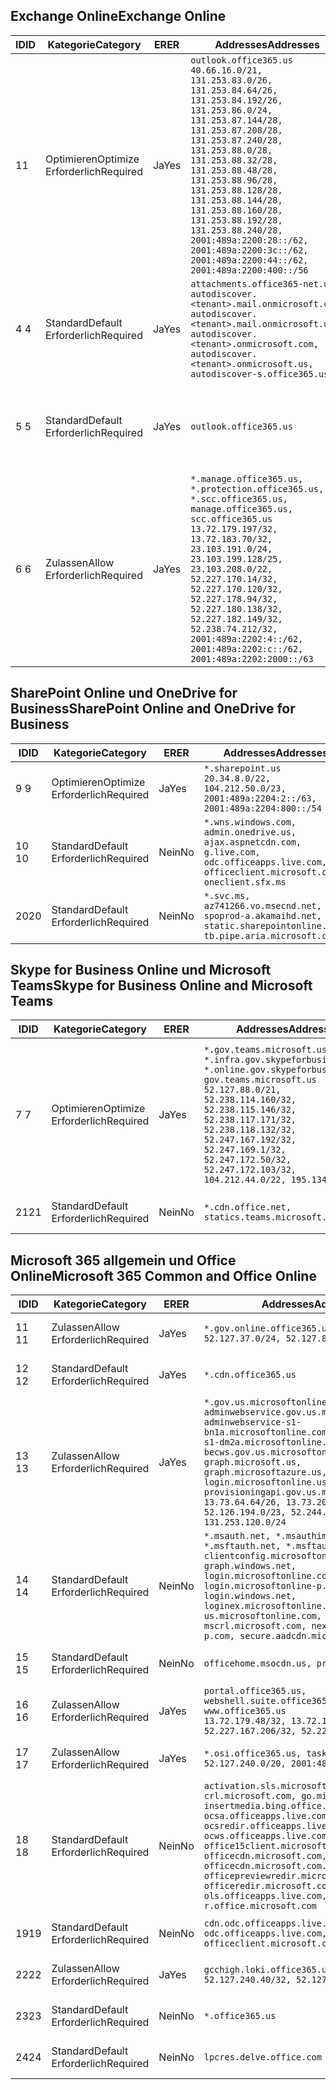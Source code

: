 <!--THIS FILE IS AUTOMATICALLY GENERATED. MANUAL CHANGES WILL BE OVERWRITTEN.-->
<!--Please contact the Office 365 Endpoints team with any questions.-->
<!--USGovGCCHigh endpoints version 2019120400-->
<!--File generated 2019-12-04 17:00:06.6464-->

## <a name="exchange-online"></a><span data-ttu-id="571bf-101">Exchange Online</span><span class="sxs-lookup"><span data-stu-id="571bf-101">Exchange Online</span></span>

<span data-ttu-id="571bf-102">ID</span><span class="sxs-lookup"><span data-stu-id="571bf-102">ID</span></span> | <span data-ttu-id="571bf-103">Kategorie</span><span class="sxs-lookup"><span data-stu-id="571bf-103">Category</span></span> | <span data-ttu-id="571bf-104">ER</span><span class="sxs-lookup"><span data-stu-id="571bf-104">ER</span></span> | <span data-ttu-id="571bf-105">Addresses</span><span class="sxs-lookup"><span data-stu-id="571bf-105">Addresses</span></span> | <span data-ttu-id="571bf-106">Ports</span><span class="sxs-lookup"><span data-stu-id="571bf-106">Ports</span></span>
-- | -------------------- | --- | ------------------------------------------------------------------------------------------------------------------------------------------------------------------------------------------------------------------------------------------------------------------------------------------------------------------------------------------------------------------------------------------------------------------------------------------------ | -------------------------------
<span data-ttu-id="571bf-107">1</span><span class="sxs-lookup"><span data-stu-id="571bf-107">1</span></span> | <span data-ttu-id="571bf-108">Optimieren</span><span class="sxs-lookup"><span data-stu-id="571bf-108">Optimize</span></span><BR><span data-ttu-id="571bf-109">Erforderlich</span><span class="sxs-lookup"><span data-stu-id="571bf-109">Required</span></span> | <span data-ttu-id="571bf-110">Ja</span><span class="sxs-lookup"><span data-stu-id="571bf-110">Yes</span></span> | `outlook.office365.us`<BR>`40.66.16.0/21, 131.253.83.0/26, 131.253.84.64/26, 131.253.84.192/26, 131.253.86.0/24, 131.253.87.144/28, 131.253.87.208/28, 131.253.87.240/28, 131.253.88.0/28, 131.253.88.32/28, 131.253.88.48/28, 131.253.88.96/28, 131.253.88.128/28, 131.253.88.144/28, 131.253.88.160/28, 131.253.88.192/28, 131.253.88.240/28, 2001:489a:2200:28::/62, 2001:489a:2200:3c::/62, 2001:489a:2200:44::/62, 2001:489a:2200:400::/56` | <span data-ttu-id="571bf-111">**TCP:** 443, 80</span><span class="sxs-lookup"><span data-stu-id="571bf-111">**TCP:** 443, 80</span></span>
<span data-ttu-id="571bf-112">4 </span><span class="sxs-lookup"><span data-stu-id="571bf-112">4</span></span> | <span data-ttu-id="571bf-113">Standard</span><span class="sxs-lookup"><span data-stu-id="571bf-113">Default</span></span><BR><span data-ttu-id="571bf-114">Erforderlich</span><span class="sxs-lookup"><span data-stu-id="571bf-114">Required</span></span> | <span data-ttu-id="571bf-115">Ja</span><span class="sxs-lookup"><span data-stu-id="571bf-115">Yes</span></span> | `attachments.office365-net.us, autodiscover.<tenant>.mail.onmicrosoft.com, autodiscover.<tenant>.mail.onmicrosoft.us, autodiscover.<tenant>.onmicrosoft.com, autodiscover.<tenant>.onmicrosoft.us, autodiscover-s.office365.us` | <span data-ttu-id="571bf-116">**TCP:** 443, 80</span><span class="sxs-lookup"><span data-stu-id="571bf-116">**TCP:** 443, 80</span></span>
<span data-ttu-id="571bf-117">5 </span><span class="sxs-lookup"><span data-stu-id="571bf-117">5</span></span> | <span data-ttu-id="571bf-118">Standard</span><span class="sxs-lookup"><span data-stu-id="571bf-118">Default</span></span><BR><span data-ttu-id="571bf-119">Erforderlich</span><span class="sxs-lookup"><span data-stu-id="571bf-119">Required</span></span> | <span data-ttu-id="571bf-120">Ja</span><span class="sxs-lookup"><span data-stu-id="571bf-120">Yes</span></span> | `outlook.office365.us` | <span data-ttu-id="571bf-121">**TCP:** 143, 25, 587, 993, 995</span><span class="sxs-lookup"><span data-stu-id="571bf-121">**TCP:** 143, 25, 587, 993, 995</span></span>
<span data-ttu-id="571bf-122">6 </span><span class="sxs-lookup"><span data-stu-id="571bf-122">6</span></span> | <span data-ttu-id="571bf-123">Zulassen</span><span class="sxs-lookup"><span data-stu-id="571bf-123">Allow</span></span><BR><span data-ttu-id="571bf-124">Erforderlich</span><span class="sxs-lookup"><span data-stu-id="571bf-124">Required</span></span> | <span data-ttu-id="571bf-125">Ja</span><span class="sxs-lookup"><span data-stu-id="571bf-125">Yes</span></span> | `*.manage.office365.us, *.protection.office365.us, *.scc.office365.us, manage.office365.us, scc.office365.us`<BR>`13.72.179.197/32, 13.72.183.70/32, 23.103.191.0/24, 23.103.199.128/25, 23.103.208.0/22, 52.227.170.14/32, 52.227.170.120/32, 52.227.178.94/32, 52.227.180.138/32, 52.227.182.149/32, 52.238.74.212/32, 2001:489a:2202:4::/62, 2001:489a:2202:c::/62, 2001:489a:2202:2000::/63` | <span data-ttu-id="571bf-126">**TCP:** 25, 443</span><span class="sxs-lookup"><span data-stu-id="571bf-126">**TCP:** 25, 443</span></span>

## <a name="sharepoint-online-and-onedrive-for-business"></a><span data-ttu-id="571bf-127">SharePoint Online und OneDrive for Business</span><span class="sxs-lookup"><span data-stu-id="571bf-127">SharePoint Online and OneDrive for Business</span></span>

<span data-ttu-id="571bf-128">ID</span><span class="sxs-lookup"><span data-stu-id="571bf-128">ID</span></span> | <span data-ttu-id="571bf-129">Kategorie</span><span class="sxs-lookup"><span data-stu-id="571bf-129">Category</span></span> | <span data-ttu-id="571bf-130">ER</span><span class="sxs-lookup"><span data-stu-id="571bf-130">ER</span></span> | <span data-ttu-id="571bf-131">Addresses</span><span class="sxs-lookup"><span data-stu-id="571bf-131">Addresses</span></span> | <span data-ttu-id="571bf-132">Ports</span><span class="sxs-lookup"><span data-stu-id="571bf-132">Ports</span></span>
-- | -------------------- | --- | --------------------------------------------------------------------------------------------------------------------------------------------- | ----------------
<span data-ttu-id="571bf-133">9 </span><span class="sxs-lookup"><span data-stu-id="571bf-133">9</span></span> | <span data-ttu-id="571bf-134">Optimieren</span><span class="sxs-lookup"><span data-stu-id="571bf-134">Optimize</span></span><BR><span data-ttu-id="571bf-135">Erforderlich</span><span class="sxs-lookup"><span data-stu-id="571bf-135">Required</span></span> | <span data-ttu-id="571bf-136">Ja</span><span class="sxs-lookup"><span data-stu-id="571bf-136">Yes</span></span> | `*.sharepoint.us`<BR>`20.34.8.0/22, 104.212.50.0/23, 2001:489a:2204:2::/63, 2001:489a:2204:800::/54` | <span data-ttu-id="571bf-137">**TCP:** 443, 80</span><span class="sxs-lookup"><span data-stu-id="571bf-137">**TCP:** 443, 80</span></span>
<span data-ttu-id="571bf-138">10 </span><span class="sxs-lookup"><span data-stu-id="571bf-138">10</span></span> | <span data-ttu-id="571bf-139">Standard</span><span class="sxs-lookup"><span data-stu-id="571bf-139">Default</span></span><BR><span data-ttu-id="571bf-140">Erforderlich</span><span class="sxs-lookup"><span data-stu-id="571bf-140">Required</span></span> | <span data-ttu-id="571bf-141">Nein</span><span class="sxs-lookup"><span data-stu-id="571bf-141">No</span></span> | `*.wns.windows.com, admin.onedrive.us, ajax.aspnetcdn.com, g.live.com, odc.officeapps.live.com, officeclient.microsoft.com, oneclient.sfx.ms` | <span data-ttu-id="571bf-142">**TCP:** 443, 80</span><span class="sxs-lookup"><span data-stu-id="571bf-142">**TCP:** 443, 80</span></span>
<span data-ttu-id="571bf-143">20</span><span class="sxs-lookup"><span data-stu-id="571bf-143">20</span></span> | <span data-ttu-id="571bf-144">Standard</span><span class="sxs-lookup"><span data-stu-id="571bf-144">Default</span></span><BR><span data-ttu-id="571bf-145">Erforderlich</span><span class="sxs-lookup"><span data-stu-id="571bf-145">Required</span></span> | <span data-ttu-id="571bf-146">Nein</span><span class="sxs-lookup"><span data-stu-id="571bf-146">No</span></span> | `*.svc.ms, az741266.vo.msecnd.net, spoprod-a.akamaihd.net, static.sharepointonline.com, tb.pipe.aria.microsoft.com` | <span data-ttu-id="571bf-147">**TCP:** 443, 80</span><span class="sxs-lookup"><span data-stu-id="571bf-147">**TCP:** 443, 80</span></span>

## <a name="skype-for-business-online-and-microsoft-teams"></a><span data-ttu-id="571bf-148">Skype for Business Online und Microsoft Teams</span><span class="sxs-lookup"><span data-stu-id="571bf-148">Skype for Business Online and Microsoft Teams</span></span>

<span data-ttu-id="571bf-149">ID</span><span class="sxs-lookup"><span data-stu-id="571bf-149">ID</span></span> | <span data-ttu-id="571bf-150">Kategorie</span><span class="sxs-lookup"><span data-stu-id="571bf-150">Category</span></span> | <span data-ttu-id="571bf-151">ER</span><span class="sxs-lookup"><span data-stu-id="571bf-151">ER</span></span> | <span data-ttu-id="571bf-152">Addresses</span><span class="sxs-lookup"><span data-stu-id="571bf-152">Addresses</span></span> | <span data-ttu-id="571bf-153">Ports</span><span class="sxs-lookup"><span data-stu-id="571bf-153">Ports</span></span>
-- | -------------------- | --- | --------------------------------------------------------------------------------------------------------------------------------------------------------------------------------------------------------------------------------------------------------------------------------------------------------------------------------- | ---------------------------------------------------
<span data-ttu-id="571bf-154">7 </span><span class="sxs-lookup"><span data-stu-id="571bf-154">7</span></span> | <span data-ttu-id="571bf-155">Optimieren</span><span class="sxs-lookup"><span data-stu-id="571bf-155">Optimize</span></span><BR><span data-ttu-id="571bf-156">Erforderlich</span><span class="sxs-lookup"><span data-stu-id="571bf-156">Required</span></span> | <span data-ttu-id="571bf-157">Ja</span><span class="sxs-lookup"><span data-stu-id="571bf-157">Yes</span></span> | `*.gov.teams.microsoft.us, *.infra.gov.skypeforbusiness.us, *.online.gov.skypeforbusiness.us, gov.teams.microsoft.us`<BR>`52.127.88.0/21, 52.238.114.160/32, 52.238.115.146/32, 52.238.117.171/32, 52.238.118.132/32, 52.247.167.192/32, 52.247.169.1/32, 52.247.172.50/32, 52.247.172.103/32, 104.212.44.0/22, 195.134.228.0/22` | <span data-ttu-id="571bf-158">**TCP:** 443, 80</span><span class="sxs-lookup"><span data-stu-id="571bf-158">**TCP:** 443, 80</span></span><BR><span data-ttu-id="571bf-159">**UDP:** 3478, 3479, 3480, 3481</span><span class="sxs-lookup"><span data-stu-id="571bf-159">**UDP:** 3478, 3479, 3480, 3481</span></span>
<span data-ttu-id="571bf-160">21</span><span class="sxs-lookup"><span data-stu-id="571bf-160">21</span></span> | <span data-ttu-id="571bf-161">Standard</span><span class="sxs-lookup"><span data-stu-id="571bf-161">Default</span></span><BR><span data-ttu-id="571bf-162">Erforderlich</span><span class="sxs-lookup"><span data-stu-id="571bf-162">Required</span></span> | <span data-ttu-id="571bf-163">Nein</span><span class="sxs-lookup"><span data-stu-id="571bf-163">No</span></span> | `*.cdn.office.net, statics.teams.microsoft.com` | <span data-ttu-id="571bf-164">**TCP:** 443</span><span class="sxs-lookup"><span data-stu-id="571bf-164">**TCP:** 443</span></span>

## <a name="microsoft-365-common-and-office-online"></a><span data-ttu-id="571bf-165">Microsoft 365 allgemein und Office Online</span><span class="sxs-lookup"><span data-stu-id="571bf-165">Microsoft 365 Common and Office Online</span></span>

<span data-ttu-id="571bf-166">ID</span><span class="sxs-lookup"><span data-stu-id="571bf-166">ID</span></span> | <span data-ttu-id="571bf-167">Kategorie</span><span class="sxs-lookup"><span data-stu-id="571bf-167">Category</span></span> | <span data-ttu-id="571bf-168">ER</span><span class="sxs-lookup"><span data-stu-id="571bf-168">ER</span></span> | <span data-ttu-id="571bf-169">Addresses</span><span class="sxs-lookup"><span data-stu-id="571bf-169">Addresses</span></span> | <span data-ttu-id="571bf-170">Ports</span><span class="sxs-lookup"><span data-stu-id="571bf-170">Ports</span></span>
-- | ------------------- | --- | --------------------------------------------------------------------------------------------------------------------------------------------------------------------------------------------------------------------------------------------------------------------------------------------------------------------------------------------------------------------------------------------------------------------- | ----------------
<span data-ttu-id="571bf-171">11 </span><span class="sxs-lookup"><span data-stu-id="571bf-171">11</span></span> | <span data-ttu-id="571bf-172">Zulassen</span><span class="sxs-lookup"><span data-stu-id="571bf-172">Allow</span></span><BR><span data-ttu-id="571bf-173">Erforderlich</span><span class="sxs-lookup"><span data-stu-id="571bf-173">Required</span></span> | <span data-ttu-id="571bf-174">Ja</span><span class="sxs-lookup"><span data-stu-id="571bf-174">Yes</span></span> | `*.gov.online.office365.us`<BR>`52.127.37.0/24, 52.127.82.0/23` | <span data-ttu-id="571bf-175">**TCP:** 443</span><span class="sxs-lookup"><span data-stu-id="571bf-175">**TCP:** 443</span></span>
<span data-ttu-id="571bf-176">12 </span><span class="sxs-lookup"><span data-stu-id="571bf-176">12</span></span> | <span data-ttu-id="571bf-177">Standard</span><span class="sxs-lookup"><span data-stu-id="571bf-177">Default</span></span><BR><span data-ttu-id="571bf-178">Erforderlich</span><span class="sxs-lookup"><span data-stu-id="571bf-178">Required</span></span> | <span data-ttu-id="571bf-179">Ja</span><span class="sxs-lookup"><span data-stu-id="571bf-179">Yes</span></span> | `*.cdn.office365.us` | <span data-ttu-id="571bf-180">**TCP:** 443</span><span class="sxs-lookup"><span data-stu-id="571bf-180">**TCP:** 443</span></span>
<span data-ttu-id="571bf-181">13 </span><span class="sxs-lookup"><span data-stu-id="571bf-181">13</span></span> | <span data-ttu-id="571bf-182">Zulassen</span><span class="sxs-lookup"><span data-stu-id="571bf-182">Allow</span></span><BR><span data-ttu-id="571bf-183">Erforderlich</span><span class="sxs-lookup"><span data-stu-id="571bf-183">Required</span></span> | <span data-ttu-id="571bf-184">Ja</span><span class="sxs-lookup"><span data-stu-id="571bf-184">Yes</span></span> | `*.gov.us.microsoftonline.com, adminwebservice.gov.us.microsoftonline.com, adminwebservice-s1-bn1a.microsoftonline.com, adminwebservice-s1-dm2a.microsoftonline.com, becws.gov.us.microsoftonline.com, graph.microsoft.us, graph.microsoftazure.us, login.microsoftonline.us, provisioningapi.gov.us.microsoftonline.com`<BR>`13.73.64.64/26, 13.73.208.128/25, 52.126.194.0/23, 52.244.120.128/25, 131.253.120.0/24` | <span data-ttu-id="571bf-185">**TCP:** 443</span><span class="sxs-lookup"><span data-stu-id="571bf-185">**TCP:** 443</span></span>
<span data-ttu-id="571bf-186">14 </span><span class="sxs-lookup"><span data-stu-id="571bf-186">14</span></span> | <span data-ttu-id="571bf-187">Standard</span><span class="sxs-lookup"><span data-stu-id="571bf-187">Default</span></span><BR><span data-ttu-id="571bf-188">Erforderlich</span><span class="sxs-lookup"><span data-stu-id="571bf-188">Required</span></span> | <span data-ttu-id="571bf-189">Nein</span><span class="sxs-lookup"><span data-stu-id="571bf-189">No</span></span> | `*.msauth.net, *.msauthimages.us, *.msftauth.net, *.msftauthimages.us, clientconfig.microsoftonline-p.net, graph.windows.net, login.microsoftonline.com, login.microsoftonline-p.com, login.windows.net, loginex.microsoftonline.com, login-us.microsoftonline.com, mscrl.microsoft.com, nexus.microsoftonline-p.com, secure.aadcdn.microsoftonline-p.com` | <span data-ttu-id="571bf-190">**TCP:** 443</span><span class="sxs-lookup"><span data-stu-id="571bf-190">**TCP:** 443</span></span>
<span data-ttu-id="571bf-191">15 </span><span class="sxs-lookup"><span data-stu-id="571bf-191">15</span></span> | <span data-ttu-id="571bf-192">Standard</span><span class="sxs-lookup"><span data-stu-id="571bf-192">Default</span></span><BR><span data-ttu-id="571bf-193">Erforderlich</span><span class="sxs-lookup"><span data-stu-id="571bf-193">Required</span></span> | <span data-ttu-id="571bf-194">Nein</span><span class="sxs-lookup"><span data-stu-id="571bf-194">No</span></span> | `officehome.msocdn.us, prod.msocdn.us` | <span data-ttu-id="571bf-195">**TCP:** 443, 80</span><span class="sxs-lookup"><span data-stu-id="571bf-195">**TCP:** 443, 80</span></span>
<span data-ttu-id="571bf-196">16 </span><span class="sxs-lookup"><span data-stu-id="571bf-196">16</span></span> | <span data-ttu-id="571bf-197">Zulassen</span><span class="sxs-lookup"><span data-stu-id="571bf-197">Allow</span></span><BR><span data-ttu-id="571bf-198">Erforderlich</span><span class="sxs-lookup"><span data-stu-id="571bf-198">Required</span></span> | <span data-ttu-id="571bf-199">Ja</span><span class="sxs-lookup"><span data-stu-id="571bf-199">Yes</span></span> | `portal.office365.us, webshell.suite.office365.us, www.office365.us`<BR>`13.72.179.48/32, 13.72.188.8/32, 52.227.167.206/32, 52.227.170.242/32` | <span data-ttu-id="571bf-200">**TCP:** 443, 80</span><span class="sxs-lookup"><span data-stu-id="571bf-200">**TCP:** 443, 80</span></span>
<span data-ttu-id="571bf-201">17 </span><span class="sxs-lookup"><span data-stu-id="571bf-201">17</span></span> | <span data-ttu-id="571bf-202">Zulassen</span><span class="sxs-lookup"><span data-stu-id="571bf-202">Allow</span></span><BR><span data-ttu-id="571bf-203">Erforderlich</span><span class="sxs-lookup"><span data-stu-id="571bf-203">Required</span></span> | <span data-ttu-id="571bf-204">Ja</span><span class="sxs-lookup"><span data-stu-id="571bf-204">Yes</span></span> | `*.osi.office365.us, tasks.office365.us`<BR>`52.127.240.0/20, 2001:489a:2206::/48` | <span data-ttu-id="571bf-205">**TCP:** 443</span><span class="sxs-lookup"><span data-stu-id="571bf-205">**TCP:** 443</span></span>
<span data-ttu-id="571bf-206">18 </span><span class="sxs-lookup"><span data-stu-id="571bf-206">18</span></span> | <span data-ttu-id="571bf-207">Standard</span><span class="sxs-lookup"><span data-stu-id="571bf-207">Default</span></span><BR><span data-ttu-id="571bf-208">Erforderlich</span><span class="sxs-lookup"><span data-stu-id="571bf-208">Required</span></span> | <span data-ttu-id="571bf-209">Nein</span><span class="sxs-lookup"><span data-stu-id="571bf-209">No</span></span> | `activation.sls.microsoft.com, crl.microsoft.com, go.microsoft.com, insertmedia.bing.office.net, ocsa.officeapps.live.com, ocsredir.officeapps.live.com, ocws.officeapps.live.com, office15client.microsoft.com, officecdn.microsoft.com, officecdn.microsoft.com.edgesuite.net, officepreviewredir.microsoft.com, officeredir.microsoft.com, ols.officeapps.live.com, r.office.microsoft.com` | <span data-ttu-id="571bf-210">**TCP:** 443, 80</span><span class="sxs-lookup"><span data-stu-id="571bf-210">**TCP:** 443, 80</span></span>
<span data-ttu-id="571bf-211">19</span><span class="sxs-lookup"><span data-stu-id="571bf-211">19</span></span> | <span data-ttu-id="571bf-212">Standard</span><span class="sxs-lookup"><span data-stu-id="571bf-212">Default</span></span><BR><span data-ttu-id="571bf-213">Erforderlich</span><span class="sxs-lookup"><span data-stu-id="571bf-213">Required</span></span> | <span data-ttu-id="571bf-214">Nein</span><span class="sxs-lookup"><span data-stu-id="571bf-214">No</span></span> | `cdn.odc.officeapps.live.com, odc.officeapps.live.com, officeclient.microsoft.com` | <span data-ttu-id="571bf-215">**TCP:** 443, 80</span><span class="sxs-lookup"><span data-stu-id="571bf-215">**TCP:** 443, 80</span></span>
<span data-ttu-id="571bf-216">22</span><span class="sxs-lookup"><span data-stu-id="571bf-216">22</span></span> | <span data-ttu-id="571bf-217">Zulassen</span><span class="sxs-lookup"><span data-stu-id="571bf-217">Allow</span></span><BR><span data-ttu-id="571bf-218">Erforderlich</span><span class="sxs-lookup"><span data-stu-id="571bf-218">Required</span></span> | <span data-ttu-id="571bf-219">Ja</span><span class="sxs-lookup"><span data-stu-id="571bf-219">Yes</span></span> | `gcchigh.loki.office365.us`<BR>`52.127.240.40/32, 52.127.244.46/32` | <span data-ttu-id="571bf-220">**TCP:** 443</span><span class="sxs-lookup"><span data-stu-id="571bf-220">**TCP:** 443</span></span>
<span data-ttu-id="571bf-221">23</span><span class="sxs-lookup"><span data-stu-id="571bf-221">23</span></span> | <span data-ttu-id="571bf-222">Standard</span><span class="sxs-lookup"><span data-stu-id="571bf-222">Default</span></span><BR><span data-ttu-id="571bf-223">Erforderlich</span><span class="sxs-lookup"><span data-stu-id="571bf-223">Required</span></span> | <span data-ttu-id="571bf-224">Nein</span><span class="sxs-lookup"><span data-stu-id="571bf-224">No</span></span> | `*.office365.us` | <span data-ttu-id="571bf-225">**TCP:** 443, 80</span><span class="sxs-lookup"><span data-stu-id="571bf-225">**TCP:** 443, 80</span></span>
<span data-ttu-id="571bf-226">24</span><span class="sxs-lookup"><span data-stu-id="571bf-226">24</span></span> | <span data-ttu-id="571bf-227">Standard</span><span class="sxs-lookup"><span data-stu-id="571bf-227">Default</span></span><BR><span data-ttu-id="571bf-228">Erforderlich</span><span class="sxs-lookup"><span data-stu-id="571bf-228">Required</span></span> | <span data-ttu-id="571bf-229">Nein</span><span class="sxs-lookup"><span data-stu-id="571bf-229">No</span></span> | `lpcres.delve.office.com` | <span data-ttu-id="571bf-230">**TCP:** 443</span><span class="sxs-lookup"><span data-stu-id="571bf-230">**TCP:** 443</span></span>
